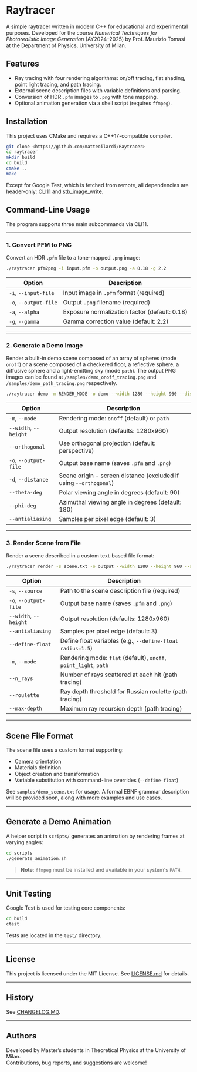 # Raytracer

A simple raytracer written in modern C++ for educational and experimental purposes. Developed for the course *Numerical Techniques for Photorealistic Image Generation* (AY2024–2025) by Prof. Maurizio Tomasi at the Department of Physics, University of Milan.

## Features

- Ray tracing with four rendering algorithms: on/off tracing, flat shading, point light tracing, and path tracing.
- External scene description files with variable definitions and parsing.
- Conversion of HDR `.pfm` images to `.png` with tone mapping.
- Optional animation generation via a shell script (requires `ffmpeg`).

## Installation

This project uses CMake and requires a C++17-compatible compiler.

```bash
git clone <https://github.com/matteoilardi/Raytracer>
cd raytracer
mkdir build
cd build
cmake ..
make
```

Except for Google Test, which is fetched from remote, all dependencies are header-only: [CLI11](https://github.com/CLIUtils/CLI11) and [stb_image_write](https://github.com/nothings/stb).

## Command-Line Usage

The program supports three main subcommands via CLI11.

---

### 1. Convert PFM to PNG

Convert an HDR `.pfm` file to a tone-mapped `.png` image:

```bash
./raytracer pfm2png -i input.pfm -o output.png -a 0.18 -g 2.2
```

| Option               | Description                                     |
|----------------------|-------------------------------------------------|
| `-i`, `--input-file` | Input image in `.pfm` format (required)         |
| `-o`, `--output-file`| Output `.png` filename (required)               |
| `-a`, `--alpha`      | Exposure normalization factor (default: 0.18)   |
| `-g`, `--gamma`      | Gamma correction value (default: 2.2)           |

---

### 2. Generate a Demo Image

Render a built-in demo scene composed of an array of spheres (mode `onoff`) or a scene composed of a checkered floor, a reflective sphere, a diffusive sphere and a light-emitting sky (mode `path`).
The output PNG images can be found at `/samples/demo_onoff_tracing.png` and `/samples/demo_path_tracing.png` respectively.

```bash
./raytracer demo -m RENDER_MODE -o demo --width 1280 --height 960 --distance 1.0 --theta-deg 90 --phi-deg 180 --antialiasing 3
```

| Option               | Description                                                               |
|----------------------|---------------------------------------------------------------------------|
| `-m`, `--mode`       | Rendering mode: `onoff` (default) or `path`                               |
| `--width`, `--height`| Output resolution (defaults: 1280x960)                                    |
| `--orthogonal`       | Use orthogonal projection (default: perspective)                          |
| `-o`, `--output-file`| Output base name (saves `.pfm` and `.png`)                                |
| `-d`, `--distance`   | Scene origin - screen distance (excluded if using `--orthogonal`)         |
| `--theta-deg`        | Polar viewing angle in degrees (default: 90)                              |
| `--phi-deg`          | Azimuthal viewing angle in degrees (default: 180)                         |
| `--antialiasing`     | Samples per pixel edge (default: 3)                                       |

---

### 3. Render Scene from File

Render a scene described in a custom text-based file format:

```bash
./raytracer render -s scene.txt -o output --width 1280 --height 960 --antialiasing 3 --define-float radius=1.5
```

| Option               | Description                                           |
|----------------------|-------------------------------------------------------|
| `-s`, `--source`     | Path to the scene description file (required)         |
| `-o`, `--output-file`| Output base name (saves `.pfm` and `.png`)            |
| `--width`, `--height`| Output resolution (defaults: 1280x960)                |
| `--antialiasing`     | Samples per pixel edge (default: 3)                   |
| `--define-float`     | Define float variables (e.g., `--define-float radius=1.5`) |
| `-m`, `--mode`       | Rendering mode: `flat` (default), `onoff`, `point_light`, `path` |
| `--n_rays`           | Number of rays scattered at each hit (path tracing)   |
| `--roulette`         | Ray depth threshold for Russian roulette (path tracing) |
| `--max-depth`        | Maximum ray recursion depth (path tracing)           |

---

## Scene File Format

The scene file uses a custom format supporting:
- Camera orientation
- Materials definition
- Object creation and transformation
- Variable substitution with command-line overrides (`--define-float`)

See `samples/demo_scene.txt` for usage. A formal EBNF grammar description will be provided soon, along with more examples and use cases.

---

## Generate a Demo Animation

A helper script in `scripts/` generates an animation by rendering frames at varying angles:

```bash
cd scripts
./generate_animation.sh
```

> **Note**: `ffmpeg` must be installed and available in your system's `PATH`.

---

## Unit Testing

Google Test is used for testing core components:

```bash
cd build
ctest
```

Tests are located in the `test/` directory.

---

## License

This project is licensed under the MIT License. See [LICENSE.md](https://github.com/matteoilardi/Raytracer/blob/main/LICENSE.md) for details.

---

## History

See [CHANGELOG.MD](https://github.com/matteoilardi/Raytracer/blob/main/CHANGELOG.md).

---

## Authors

Developed by Master’s students in Theoretical Physics at the University of Milan.  
Contributions, bug reports, and suggestions are welcome!
